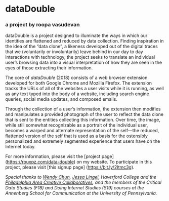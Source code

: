 # dataDouble
### a project by roopa vasudevan

dataDouble is a project designed to illuminate the ways in which our identities are flattened and reduced by data collection. Finding inspiration in the idea of the “data clone”, a likeness developed out of the digital traces that we (voluntarily or involuntarily) leave behind in our day to day interactions with technology, the project seeks to translate an individual user’s browsing data into a visual interpretation of how they are seen in the eyes of those extracting their information.    

The core of *dataDouble* (2018) consists of a web browser extension developed for both Google Chrome and Mozilla Firefox. The extension tracks the URLs of all of the websites a user visits while it is running, as well as any text typed into the body of a website, including search engine queries, social media updates, and composed emails.

Through the collection of a user’s information, the extension then modifies and manipulates a provided photograph of the user to reflect the data clone that is sent to the entities collecting this information. Over time, the image, while still somewhat recognizable as a portrait of the individual user, becomes a warped and alternate representation of the self—the reduced, flattened version of the self that is used as a basis for the ostensibly personalized and extremely segmented experience that users have on the Internet today.

For more information, please visit the [project page] (https://rouxpz.com/data-double) on my website. To participate in this project, please visit [this signup page] (https://bit.ly/2Itmc3g).

*Special thanks to [Wendy Chun](https://www.sfu.ca/communication/team/faculty/wendy-chun.html), [Jessa Lingel](https://www.asc.upenn.edu/people/faculty/jessa-lingel-phd), Haverford College and the [Philadelphia Area Creative Collaboratives](https://collaboratives.haverford.edu/surveillance-states/), and the members of the Critical Data Studies (F18) and Doing Internet Studies (S19) courses at the Annenberg School for Communication at the University of Pennsylvania.*
